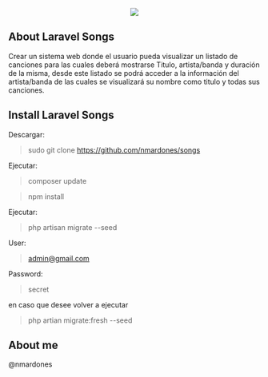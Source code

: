 <p align="center"><img src="https://laravel.com/assets/img/components/logo-laravel.svg"></p>


## About Laravel Songs

Crear un sistema web donde el usuario pueda visualizar un listado de canciones para las
cuales deberá mostrarse Titulo, artista/banda y duración de la misma, desde este listado
se podrá acceder a la información del artista/banda de las cuales se visualizará su
nombre como titulo y todas sus canciones.

## Install Laravel Songs

Descargar:
> sudo git clone https://github.com/nmardones/songs

Ejecutar:
> composer update

> npm install

Ejecutar:
> php artisan migrate --seed

User:
> admin@gmail.com 

Password:
> secret

en caso que desee volver a ejecutar
> php artian migrate:fresh --seed

## About me
@nmardones

